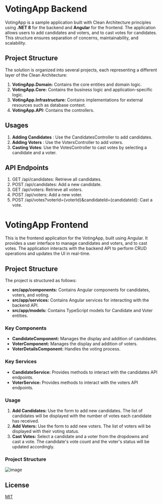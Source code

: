 # VotingApp Backend

VotingApp is a sample application built with Clean Architecture principles using **.NET 8** for the backend and **Angular** for the frontend. The application allows users to add candidates and voters, and to cast votes for candidates. This structure ensures separation of concerns, maintainability, and scalability.

## Project Structure

The solution is organized into several projects, each representing a different layer of the Clean Architecture:

1. **VotingApp.Domain:** Contains the core entities and domain logic.
2. **VotingApp.Core:** Contains the business logic and application-specific logic.
3. **VotingApp.Infrastructure:** Contains implementations for external resources such as database context.
4. **VotingApp.API:** Contains the  controllers.


## Usages
1. **Adding Candidates** : Use the CandidatesController to add candidates.
2. **Adding Voters** : Use the VotersController to add voters.
3. **Casting Votes**: Use the VotesController to cast votes by selecting a candidate and a voter.

## API Endpoints
1. GET /api/candidates: Retrieve all candidates.
2. POST /api/candidates: Add a new candidate.
3. GET /api/voters: Retrieve all voters.
4. POST /api/voters: Add a new voter.
5. POST /api/votes?voterId={voterId}&candidateId={candidateId}: Cast a vote.


# VotingApp Frontend

This is the frontend application for the VotingApp, built using Angular. It provides a user interface to manage candidates and voters, and to cast votes. The application interacts with the backend API to perform CRUD operations and updates the UI in real-time.

## Project Structure

The project is structured as follows:

- **src/app/components:** Contains Angular components for candidates, voters, and voting.
- **src/app/services:** Contains Angular services for interacting with the backend API.
- **src/app/models:** Contains TypeScript models for Candidate and Voter entities.

### Key Components

- **CandidateComponent:** Manages the display and addition of candidates.
- **VoterComponent:** Manages the display and addition of voters.
- **VoterDetailsComponent:** Handles the voting process.

### Key Services

- **CandidateService:** Provides methods to interact with the candidates API endpoints.
- **VoterService:** Provides methods to interact with the voters API endpoints.

### Usage
1. **Add Candidates:** Use the form to add new candidates. The list of candidates will be displayed with the number of votes each candidate has received.
2. **Add Voters:** Use the form to add new voters. The list of voters will be displayed with their voting status.
3. **Cast Votes:** Select a candidate and a voter from the dropdowns and cast a vote. The candidate's vote count and the voter's status will be updated accordingly.

### Project Structure

![image](https://github.com/arvindkmishra/voting-app/assets/170667140/79720e2e-1903-49d3-bc4c-78378f4e25c0)


## License

[MIT](https://choosealicense.com/licenses/mit/)
